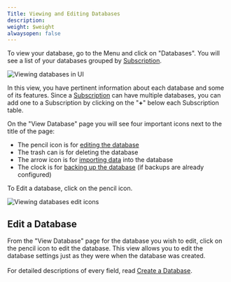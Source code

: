 ```yaml
---
Title: Viewing and Editing Databases
description: 
weight: $weight
alwaysopen: false
---
```

To view your database, go to the Menu and click on "Databases". You will
see a list of your databases grouped by
[Subscription](/redis-cloud-documentation/administration/setup-and-editing/create-subscription/).

![Viewing databases in
UI](/images/rc/databases_main.png?width=600&height=366)

In this view, you have pertinent information about each database and
some of its features. Since a
[Subscription](/redis-cloud-documentation/administration/setup-and-editing/create-subscription/)
can have multiple databases, you can add one to a Subscription by
clicking on the "**+**" below each Subscription table.

On the "View Database" page you will see four important icons next to
the title of the page:

-   The pencil icon is for [editing the database](#edit-database)
-   The trash can is for deleting the database
-   The arrow icon is for [importing
    data](/redis-cloud-documentation/how-to/importing-dataset-redis-cloud/)
    into the database
-   The clock is for [backing up the
    database](/redis-cloud-documentation/administration/configure/backups/)
    (if backups are already configured)

To Edit a database, click on the pencil icon.

![Viewing databases edit
icons](/images/rc/view_database2.png?width=600&height=338)

## Edit a Database

From the "View Database" page for the database you wish to edit, click
on the pencil icon to edit the database. This view allows you to edit
the database settings just as they were when the database was created.\
\
For detailed descriptions of every field, read [Create a
Database](/redis-cloud-documentation/administration/setup-and-editing/creating-databases/).
